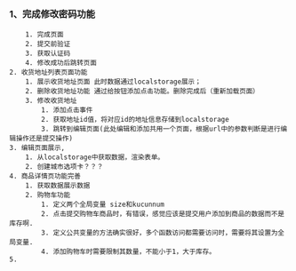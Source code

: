 ### 1、完成修改密码功能
        1. 完成页面
        2. 提交前验证
        3. 获取认证码
        4. 修改成功后跳转页面
    2. 收货地址列表页面功能
        1. 展示收货地址页面 此时数据通过localstorage展示；
        2. 删除收货地址功能 通过给按钮添加点击功能。删除完成后（重新加载页面）
        3. 修改收货地址
            1. 添加点击事件
            2. 获取地址id值，将对应id的地址信息存储到localstorage
            3. 跳转到编辑页面(此处编辑和添加共用一个页面，根据url中的参数判断是进行编辑操作还是提交操作)
    3. 编辑页面展示,
        1. 从localstorage中获取数据，渲染表单。
        2. 创建城市选项卡？？？
    4. 商品详情页功能完善
        1. 获取数据展示数据
        2. 购物车功能
            1. 定义两个全局变量 size和kucunnum
            2. 点击提交购物车商品时，有错误，感觉应该是提交用户添加到商品的数据而不是库存啊.
            3. 定义公共变量的方法确实很好，多个函数访问都需要访问时，需要将其设置为全局变量.
            4. 添加购物车时需要限制其数量，不能小于1，大于库存。
    5. 